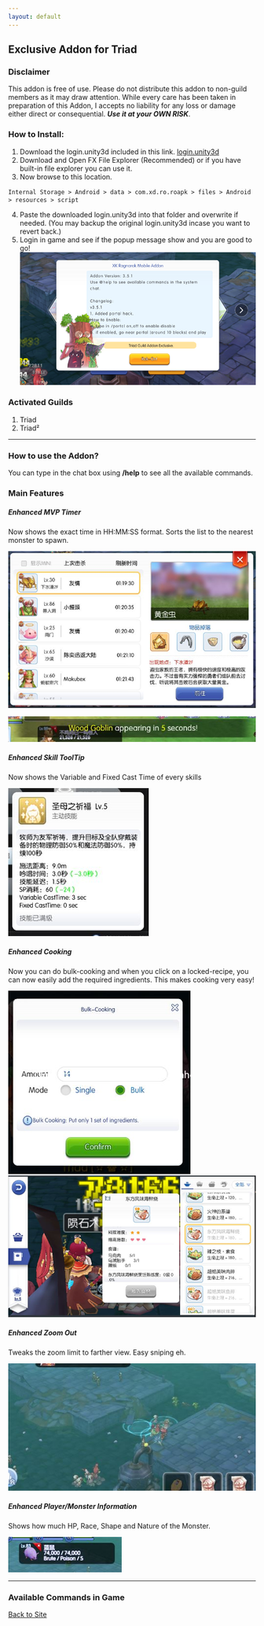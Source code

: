 ```yaml
---
layout: default
---
```

## Exclusive Addon for Triad

### Disclaimer
This addon is free of use. Please do not distribute this addon to non-guild members as it may draw attention. While every care has been taken in preparation of this Addon, I accepts no liability for any loss or damage either direct or consequential. _**Use it at your OWN RISK**_.

### How to Install:
1. Download the login.unity3d included in this link. [login.unity3d](https://drive.google.com/file/d/1JkYEFH002wjdMZqI0kRsi11wjHrXnMUo/view?usp=sharing)
2. Download and Open FX File Explorer (Recommended) or if you have built-in file explorer you can use it.
3. Now browse to this location.
```
Internal Storage > Android > data > com.xd.ro.roapk > files > Android > resources > script
```
4. Paste the downloaded login.unity3d into that folder and overwrite if needed. (You may backup the original login.unity3d incase you want to revert back.)
5. Login in game and see if the popup message show and you are good to go!
![](assets/Addon/welcome.png)

### Activated Guilds
1. Triad
2. Triad²

* * *
### How to use the Addon?
You can type in the chat box using **/help** to see all the available commands.

### Main Features
##### Enhanced MVP Timer
Now shows the exact time in HH:MM:SS format. Sorts the list to the nearest monster to spawn.

![](assets/Addon/mvp_board.JPG)

![](assets/Addon/mvp_notif.JPG)

##### Enhanced Skill ToolTip
Now shows the Variable and Fixed Cast Time of every skills

![](assets/Addon/skill_tip.JPG)

##### Enhanced Cooking
Now you can do bulk-cooking and when you click on a locked-recipe, you can now easily add the required ingredients. This makes cooking very easy!

![](assets/Addon/bulk_cook.JPG) ![](assets/Addon/cook_recipe.JPG)

##### Enhanced Zoom Out
Tweaks the zoom limit to farther view. Easy sniping eh.

![](assets/Addon/zoom.JPG)

##### Enhanced Player/Monster Information
Shows how much HP, Race, Shape and Nature of the Monster.

![](assets/Addon/monster_tip.JPG)

* * *

### Available Commands in Game




[Back to Site](./)
